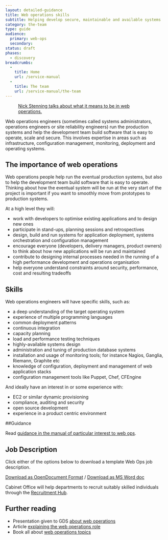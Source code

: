 ```yaml
---
layout: detailed-guidance
title: Web operations skills
subtitle: Helping develop secure, maintainable and available systems
category: the-team
type: guide
audience:
  primary: web-ops
  secondary:
status: draft
phases:
  - discovery
breadcrumbs:
  -
    title: Home
    url: /service-manual
  -
    title: The team
    url: /service-manual/the-team
---
```


<figure class="media-player-wrapper video"><a href="https://www.youtube.com/watch?v=qLR1LnxplAY">Nick Stenning talks about what it means to be in web operations.</a></figure>

Web operations engineers (sometimes called systems administrators, operations
engineers or site reliability engineers) run the production systems and help the development team build software that is easy to operate, scale and secure. This involves expertise in areas such as infrastructure, configuration management, monitoring, deployment and operating systems.

## The importance of web operations

Web operations people help run the eventual production systems, but also to help the development team build software that is easy to operate. Thinking about how the eventual system will be run at the very start of the project is important if you want to smoothly move from prototypes to production systems.

At a high level they will:

* work with developers to optimise existing applications and to design new ones
* participate in stand-ups, planning sessions and retrospectives
* design, build and run systems for application deployment, systems orchestration and configuration management
* encourage everyone (developers, delivery managers, product owners) to think about how new applications will be run and maintained
* contribute to designing internal processes needed in the running of a high performance development and operations organisation
* help everyone understand constraints around security, performance, cost and resulting tradeoffs

## Skills

Web operations engineers will have specific skills, such as:

* a deep understanding of the target operating system
* experience of multiple programming languages
* common deployment patterns
* continuous integration
* capacity planning
* load and performance testing techniques
* highly-available systems design
* administration and tuning of production database systems
* installation and usage of monitoring tools; for instance Nagios, Ganglia, Riemann, Graphite etc
* knowledge of configuration, deployment and management of web application stacks
* configuration management tools like Puppet, Chef, CFEngine

And ideally have an interest in or some experience with:

* EC2 or similar dynamic provisioning
* compliance, auditing and security
* open source development
* experience in a product centric environment

##Guidance

Read [guidance in the manual of particular interest to web ops](/service-manual/web-ops).

## Job Description

Click either of the options below to download a template Web Ops job description. 

[Download as OpenDocument Format](/service-manual/the-team/recruitment/WebOps-generic.odt) / [Download as MS Word doc](/service-manual/the-team/recruitment/WebOps-generic.docx) 

Cabinet Office will help departments to recruit suitably skilled individuals through the [Recruitment Hub](/service-manual/the-team/recruitment/hub).

## Further reading

* Presentation given to GDS [about web operations](http://www.slideshare.net/garethr/web-operations)
* Article [explaining the web operations role](http://omniti.com/seeds/what-is-web-operations)
* Book all about [web operations topics](http://shop.oreilly.com/product/0636920000136.do)
